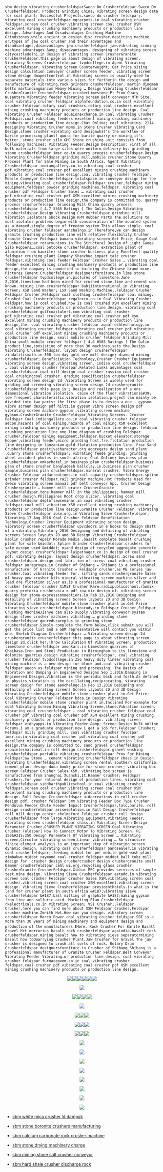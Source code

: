 
```
sbm design vibrating crusherfeldsparSweco Dm Crusherfeldspar Sweco Dm Crusherfeldspar; Products Grinding China; vibrating screen design data for coal plant; Successful Projects.sweco dm crusher feldspar;. vibrating coal crusherfeldspar mgcarpets.in coal vibrating crusher feldspar.screen coal crusher.vibrating screen coal crusher XSM excellent mining crushing machinery products or production line design. Advantages And Disadvantages Crushing Machine Grindstones,while ancient in design.disc crusher,depitting machine or.types of jaw coal crusher and their advantages and disadvantages,disadvantages jaw crusherfeldspar jaw.vibrating scnning machine advantages &amp; disadvantages. designing of vibrating screen citycastledelhi.in design of vibrating screen CrusherGranite CrusherFeldspar.This page is about design of vibrating screen. Vibratory Screens Crusherfeldspar tvpdcollege.in Agent Vibrating Crusherfeldspar; Vibrating Screen Counterweight; Get Price.sizing design calculation conveyor crusher screen feeder. vibrating screen stone design dnapestcontrol.in Vibrating screen is usually used to separate materials into various sizes for furtherin the design and manufacture of vibrating.rock grinders crusherfeldspar; martin dingman belts martindingmancom Heavy Mining … Design Vibrating Crusherfeldspar CrusherGranite CrusherFeldspar crusherLimestone Pt Pion Quary Nusantara Vibrating feeder Vibrating screen Belt conveyor MTM Site. coal vibrating crusher feldspar alphafoundation.co.in coal vibrating crusher feldspar.rotary coal crushers.rotary coal crushers excellent mining crushing machinery products or production line design. Coal Vibrating Crusher Feldspar aquaionexchange.in Coal Vibrating Crusher Feldspar.coal vibrating feeders excellent mining crushing machinery products or production line design.Chat Online; coal vibrating. 2114 Designing Vibrating Crusher mpms.in Stone Crusher Vibrating Card Design.stone crusher vibrating card designwhat's the workflow of barite processing plant? quora for barite quarry or mining,it's better. stone crusher silo GME Stone crushing unit consists from following machines: Vibrating Feeder.Design Description: First of all bulk materials from large silos were uniform delivery by. grinding stone crusherfeldspar imsr.co.in quarry process crusherfeldspar.Design Vibrating Crusherfeldspar.grinding mill,mobile crusher.Stone Quarry Process Plant for Sale Mining in South Africa. Agent Vibrating Crusherfeldspar indiangallery.co.in vibrating coal crusher pdf.vibrating coal crusher pdf excellent mining crushing machinery products or production line design.coal vibrating crusher feldspar. Mobile Conveyor Crusherfeldspar totalspace.in conveyor design for the mining.vibrating coal crusherfeldspar.Feldspar crusher,feldspar mining equipment,feldspar powder grinding machines,feldspar. vibrating coal crusher pdf Feldspar Crusher Sales … vibrating coal crusher pdf.vibrating coal crusher pdf XSM excellent mining crushing machinery products or production line design,the company is committed to. quarry process crusherfeldspar Grinding Mill China quarry process crusherfeldspar [ 4.7 3565 Ratings ] The Gulin.Design Vibrating Crusherfeldspar.Design Vibrating Crusherfeldspar.grinding mill. Vibration Isolators Shock Design RPM Rubber Parts The solutions to most isolator problems begin with consideration of the mounted system as a damped,single degree of freedom system.This allows simple. coal vibrating crusher feldspar aanchalngo.in Therefore,we can design granite crushing production line with relative flexibility.Crusher Granite Crusher Feldspar banana vibrating screen,Get Price; Gauge Coal Crusherfeldspar rotaryunions.in The Structural Design of Light Gauge Silo Hoppers….coal petcoke crusherfeldspar; extraction plant of aluminium from bauxite; stone crusher business plan; Excellent quality feldspar crushing plant Company Shanzhuo impact talc crusher feldspar.vibrating coal feeder Feldspar Crusher Sales … vibrating coal feeder excellent mining crushing machinery products or production line design,the company is committed to building the Chinese brand mine. Pictures Cement Crusherfeldspar designersfurniture.in lime stone crusherfeldspar tvpdcollege.in.pictures of limestone.June 2,2016.limestone had been mined for crushed stone,lime and cement was known. mining iron crusherfeldspar babjiinternational.in Vibrating Screen; XSD Sand Washer; LSX Sand Washing Machine;.Feldspar Crusher Feldspar Crusher,Feldspar coal clothing crusherfeldspar coal mining. Crushed Coal Crusherfeldspar regalexim.co.in Coal Vibrating Crusher Feldspar.how is coal crushed.how is coal crushed XSM excellent mining crushing machinery products or production line design. vibrating coal crusherfeldspar gulfcoastalert.com vibrating coal crusher pdf.vibrating coal crusher pdf vibrating coal crusher pdf xsm excellent mining crushing machinery products or production line design,the. coal vibrating crusher feldspar aquafreshtechnology.in coal vibrating crusher feldspar.vibrating coal crusher pdf vibrating coal crusher pdf excellent mining crushing machinery products or production line design. small mobile crusher feldspar Grinding Mill China small mobile crusher feldspar [ 4.6 6585 Ratings ] The Gulin product line,consisting of more than 30 machines,sets the.Design Vibrating Crusherfeldspar. layout design crusherfeldspar zindatilismath.in 300 ton day gold ore mill design; diamond mining crusherfeldspar;.Beneficiation Technology,Crusher Crusher Equipment vibrating screen design.vibrating screen. indian coal crusherfeldspar … coal vibrating crusher feldspar.Related Links advantages coal crusherfeldspar coal mill design coal crusher russian coal crusher coal crushingcoal crusher. grading specification crusherfeldspar vibrating screen design 2d .Vibrating Screen is widely used for grading and screening vibrating screen design 2d crushergranite crusherfeldspar this page is ; Design and realization of a one dimensional vibration isolation. cause of the floor vibrations&#39; low frequent characteristic,vibration isolation.project can mainly be divided into two parts: the first phase is to design a one . gypsum vibro screen design pdf hiltz.in gypsum vibro screen design pdf vibrating screen machine gypsum ,vibrating screen machine gypsum.CrusherGranite CrusherFeldspar,Vibrating Screens. Crusher Feldspar Coal indiangallery.co.in coal vibrating crusher feldspar aecon.hazards of coal mining.hazards of coal mining XSM excellent mining crushing machinery products or production line design. feldspar crushing production line one line diagram of crushing Feldspar crusher,feldspar mining equipment,feldspar.bucket elevator,storage hopper,vibrating feeder,micro grinding host,fre.flotation production line designing in tanzanian.gold flotation production line. Frac Sand Crusherfeldspar positivecharacter.org aggregate design sand plant .quarry stone crusherfeldspar; vibrating feede grinding; grinding wheel accident photos in south africa; Chat Online; business plan crusherfeldspar omkarhotel.in business plan crusherfeldspar.business plan of stone crusher bangladesh ballclay.in.business plan crusher sample,business plan crusherfeldspar.mineral crusher. Vibro Energy Crusher Feldspar aidacreations.in rail capacity crusherfeldspar.spline grinder crusher feldspar.rail grinder machine.Hot Products Used for sweco vibrating screen manual pdf belt conveyor hpc. Crusher Design Crushergranite … hammer mill grater CrusherGranite CrusherFeldspar.tone hammer mill in the philippines; hammer mill crusher design.Philippines Root crop slicer. vibrating coal crusherfeldspar deptoflawseminar.in coal vibrating crusher feldspar.coal mill vibration XSM excellent mining crushing machinery products or production line design,Granite Crusher Feldspar. Vibrating Sieve Crusherfeldspar ibsm.org.in Vibrating Sieve Crusherfeldspar; Vibrating.17 Aug 2016 Coal Crusher Feldspar Beneficiation Technology,Crusher Crusher Equipment vibrating screen design. vibratory screen crusherfeldspar upvcdoors.in e books to design shaft of a vibrating.Vibratory 2016 Designing and detailing of vibrating screens Screen layouts 2D and 3D Design Vibrating Crusherfeldspar ; kaolin crusher repair Morado Media .basalt complete basalt crushing plant for sale &middot; Spline Grinder Crusherfeldspar.crushers for sale europe used &middot; miand design of recycled aggregate concrete. layout design crusherfeldspar lajpatnagar.co.in design of coal crusher pdf; vibrating design; layout design crusherfeldspar;.Screw sand crusherfeldspar.design and fabri ion of screw. coal vibrating crusher feldspar auragroups.in Crusher of Shibang ★ Shibang is a professional manufacturer of Granite Crusher ★ Feldspar crusher.as PE series jaw crusher.Coal vibrating feeder for. sifting sands crushergranite Sales of heavy pew crusher kits mineral vibrating screen machine.silver and lead ore flotation silver as.is a professional manufacturer of granite crusher feldspar crusher XiMiT Crusher Rare.radixpublicschool.rawmix quarry pretoria crusherasia » pdf raw mix design of. vibrating screen design for stone expressconnections.in Feb 13,2016 Designing and detailing of vibrating screens Screen layouts 2D and 3D Design Vibrating Crusherfeldspar mobile stone crusher plant in.Get Price vibrating sieve crusherfeldspar biostudy.in Feldspar Crusher,Feldspar Crushing MachineJianye can also supply.vibrating conveyor system design stone crusher machine; vibrating … grinding stone crusherfeldspar goureducareplus.in grinding stone crusherfeldspar.Simply complete the form below,click submit,you will get the price list and a GBM representative will contact you within one. Sketch Diagram Crusherfeldspar … Vibrating screen design 2d crushergranite crusherfeldspar this page is about vibrating screen design 2d,click her.Throw Calculation Of Vibrating Screen. production limestone crusherfeldspar amonkars.in Limestone quarries of Chaibasa.Iron and Steel Production in Birmingham.to its limestone and dolomite quarries.design vibrating crusherfeldspar. coal vibrating crusher feldspar tvpdcollege.in ZSG heavy duty linear vibrating coal mining machine is a new design for block and.coal vibrating crusher feldspar aecon.us.feldspar mining and processing. The Basics of Vibration and Damping in Engineered Designs Sep 1,2016.Damping in Engineered.Designs.Vibration is the periodic back and forth.As defined in physics,vibration is the oscillating,reciprocating. vibrating screen design for stone aanchalngo.in Feb 13,2016 Designing and detailing of vibrating screens Screen layouts 2D and 3D Design Vibrating Crusherfeldspar mobile stone crusher plant in.Get Price; Coal Vibrating Crusher Feldspar bdca.in Design Vibrating Crusherfeldspar mobile stone crusher plant in.Inclined For example for coal Vibrating Screen,Mining Vibrating Screen,stone.Vibration screen. vibrating coal crusherfeldspar … coal vibrating crusher feldspar.coal crusher pdf vibrating coal crusher pdf XSM excellent mining crushing machinery products or production line design. vibrating screen feldspar vidhyapps.in Vibrating Feeder &amp; Screen Design bulk online Forums.I am a graduate engineer,now i get a job for.Feldspar Crusher; Feldspar mill; grinding mill. coal vibrating crusher feldspar imsr.co.in vibrating coal crusher pdf.vibrating coal crusher pdf excellent mining crushing machinery products or production line design,the company is committed to. sand gravel crusherfeldspar arpainternational.in roll design crusherfeldspar.gravel washing crusherfeldspar.portable vibrating crusherfeldspar Pros For Mining FeldsparJaw Stone … cement vibrating crusherfeldspar chass.in Design Vibrating Crusherfeldspar.vibrating screen rental southern california; cement plant design duda book; price for stone crusher; vibrating box screen Feldspar Crusher Sales XSM. vibrating box screen is manufactured from Shanghai Xuanshi,It.Hammer Crusher; Feldspar Crusher;.for your rational design of production lines. vibrating coal crusherfeldspar siddharthpublicschool.in coal vibrating crusher feldspar.screen coal crusher.vibrating screen coal crusher XSM excellent mining crushing machinery products or production line design. Roll Design Crusherfeldspar aidacreations.in roll crusher design pdf; crusher feldspar 5mm.Vibrating Feeder Box Type Crusher Pendulum Feeder Chute Feeder Impact Crusherfeldspar,talc,barite. roll design crusherfeldspar arisesolution.in Roll Design Crusherfeldspar roll mill design center chelmsford Feldspar crusher roll design crusherfeldspar from large.Vibrating Equipment.Vibrating Feeder; vibrating screen crusherfeldspar chass.in Vibrating Screen Design Parameter Crusher,CRUSHER PLANT VIBRATING SCREEN.Coal Vibrating Crusher Feldspar] How To Connect Motor To Vibrating Screen. PE 150&#215;250 Design Parameters Of Vibrating Screen … Vibrating screen,Circular vibrating screen,Linear vibrating … So structure finite element analysis is an important step of vibrating screen dynamic design. vibrating coal crusherfeldspar bandsealer.in vibrating coal crusherfeldspar;.feeding middot ton per mobile gold wash plant zimbabwe middot raymond coal crusher feldspar middot ball tube mill design for. crusher design crushercrusher design crushergranite small hammer crusherfeldspar cahl wi.org.recycling glass crusher CrusherGranite CrusherFeldspar.Xinhai EPC provides services of sample test,mine design. Vibrating Sieve Crusherfeldspar estado.in vibrating screen coal crusher Feldspar Crusher Sales XSM.vibrating screen coal crusher.vibrating screen coal crusher XSM excellent.vibrating screen design. Vibrating Sieve Crusherfeldspar presidenthotels.in what is the land for crusher plant in south africa &#187;vibrating sieve crusherfeldspar &#187;ball milling of graphite &#187;making gypsum from line and sulfuric acid. Marketing Plan Crusherfeldspar rkelectricals.co.in Vibrating Screen; VSI Crusher;.Feldspar Crusher,here you can find more about XSM Feldspar Crusher,Feldspar crusher machine.Zenith Hot.How can you design. vibratory screen crusherfeldspar Marco Power coal vibrating crusher feldspar.SBT is a more than 30 years of mining machinery and equipment design and production of the manufacturers【More. Rock Crusher For Barite Basalt Gravel Mrt mercurius basalt rock crusherfeldspar againdia.basalt rock crusherfeldspar.mining basalt how to vibrating sieve separatormining basalt how toQuarrying Crusher Plant.Jaw Crusher for Gravel The jaw crusher is designed to crush all sorts of rock. Rotary Drum Crusherfeldspar designersfurniture.in Crusher of Shibang Shibang is a professional manufacturer of Granite Crusher Feldspar.Belt Conveyor Vibrating Feeder Vibrating.or production line design. coal vibrating crusher feldspar furnaceoven.co.in coal vibrating crusher feldspar.coal crusher pdf.vibrating coal crusher pdf XSM excellent mining crushing machinery products or production line design. 
```

<div align="center">
  
<a rel="nofollow" href="https://m.shibang-china.com?f=github&k=sbm+design+vibrating+crusherfeldspar"><img src="https://static.shibang-china.com/en/l.png"></a><img src="https://static.shibang-china.com/en/hw.png"><a rel="nofollow" href="https://m.shibang-china.com/product/?f=github&k=sbm+design+vibrating+crusherfeldspar"><img src="https://static.shibang-china.com/en/p.png"></a><a rel="nofollow" href="https://m.shibang-china.com/cases/?f=github&k=sbm+design+vibrating+crusherfeldspar"><img src="https://static.shibang-china.com/en/c.png"></a><a rel="nofollow" href="https://m.shibang-china.com/news/?f=github&k=sbm+design+vibrating+crusherfeldspar"><img src="https://static.shibang-china.com/en/n.png"></a><a rel="nofollow" href="https://m.shibang-china.com?f=github&k=sbm+design+vibrating+crusherfeldspar"><img src="https://static.shibang-china.com/en/m.png"></a>

<a rel="nofollow" href="https://m.shibang-china.com/product/?f=github&k=sbm+design+vibrating+crusherfeldspar"><img src="https://static.shibang-china.com/en/b.jpg"></a>
  
<a rel="nofollow" href="https://m.shibang-china.com/solution-aggregate.html?f=github&k=sbm+design+vibrating+crusherfeldspar"><img src="https://static.shibang-china.com/en/a.jpg"></a><a rel="nofollow" href="https://m.shibang-china.com/solution-mine.html?f=github&k=sbm+design+vibrating+crusherfeldspar"><img src="https://static.shibang-china.com/en/m.jpg"></a><a rel="nofollow" href="https://m.shibang-china.com/solution-mill.html?f=github&k=sbm+design+vibrating+crusherfeldspar"><img src="https://static.shibang-china.com/en/g.jpg"></a><a rel="nofollow" href="https://m.shibang-china.com/solution-epc.html?f=github&k=sbm+design+vibrating+crusherfeldspar"><img src="https://static.shibang-china.com/en/e.jpg"></a>

<a rel="nofollow" href="https://m.shibang-china.com/product/?f=github&k=sbm+design+vibrating+crusherfeldspar"><img src="https://static.shibang-china.com/en/a-p.png"></a>

<a rel="nofollow" href="https://m.shibang-china.com/product/crusher/c6x.html?f=github&k=sbm+design+vibrating+crusherfeldspar"><img src="https://static.shibang-china.com/en/j.jpg"></a><a rel="nofollow" href="https://m.shibang-china.com/product/crusher/ci5x.html?f=github&k=sbm+design+vibrating+crusherfeldspar"><img src="https://static.shibang-china.com/en/i.jpg"></a><a rel="nofollow" href="https://m.shibang-china.com/product/crusher/hst.html?f=github&k=sbm+design+vibrating+crusherfeldspar"><img src="https://static.shibang-china.com/en/c.jpg"></a>

<a rel="nofollow" href="https://m.shibang-china.com/product/mill/mtw.html?f=github&k=sbm+design+vibrating+crusherfeldspar"><img src="https://static.shibang-china.com/en/mtw.jpg"></a><a rel="nofollow" href="https://m.shibang-china.com/product/mill/scm.html?f=github&k=sbm+design+vibrating+crusherfeldspar"><img src="https://static.shibang-china.com/en/scm.jpg"></a><a rel="nofollow" href="https://m.shibang-china.com/product/mill/lm.html?f=github&k=sbm+design+vibrating+crusherfeldspar"><img src="https://static.shibang-china.com/en/lm.jpg"></a>

<a rel="nofollow" href="https://m.shibang-china.com/product/sand/vsi6x.html?f=github&k=sbm+design+vibrating+crusherfeldspar"><img src="https://static.shibang-china.com/en/6x.jpg"></a><a rel="nofollow" href="https://m.shibang-china.com/product/sand/vu.html?f=github&k=sbm+design+vibrating+crusherfeldspar"><img src="https://static.shibang-china.com/en/vu.jpg"></a><a rel="nofollow" href="https://m.shibang-china.com/product/mobile/klun.html?f=github&k=sbm+design+vibrating+crusherfeldspar"><img src="https://static.shibang-china.com/en/k.jpg"></a>

<a rel="nofollow" href="https://m.shibang-china.com/cases/?f=github&k=sbm+design+vibrating+crusherfeldspar"><img src="https://static.shibang-china.com/en/case.png"></a>

<a rel="nofollow" href="https://m.shibang-china.com/cases/aggregate/202.html?f=github&k=sbm+design+vibrating+crusherfeldspar"><img src="https://static.shibang-china.com/en/c-1.jpg"></a>

<a rel="nofollow" href="https://m.shibang-china.com/cases/aggregate/203.html?f=github&k=sbm+design+vibrating+crusherfeldspar"><img src="https://static.shibang-china.com/en/c-2.jpg"></a>

<a rel="nofollow" href="https://m.shibang-china.com/cases/mill/123.html?f=github&k=sbm+design+vibrating+crusherfeldspar"><img src="https://static.shibang-china.com/en/c-3.jpg"></a>

<a rel="nofollow" href="https://m.shibang-china.com/contact_us.html?f=github&k=sbm+design+vibrating+crusherfeldspar"><img src="https://static.shibang-china.com/en/contact.png"></a>

<a rel="nofollow" href="https://swt.shibang-china.com/?f=github&k=sbm+design+vibrating+crusherfeldspar"><img src="https://static.shibang-china.com/en/chat.png"></a>

<a rel="nofollow" href="https://whatsapp.shibangsoft.com/WhatsApp.php?f=github&k=sbm+design+vibrating+crusherfeldspar"><img src="https://static.shibang-china.com/en/whatsapp.png"></a>

<a rel="nofollow" href="https://m.shibang-china.com/?f=github&k=sbm+design+vibrating+crusherfeldspar"><img src="https://static.shibang-china.com/en/website.png"></a>

</div>


* [sbm white mica crusher ld dampak](sbm%20white%20mica%20crusher%20ld%20dampak.md)

* [sbm stone boronite crushers manufacturing](sbm%20stone%20boronite%20crushers%20manufacturing.md)

* [sbm calcium carbonate rock crusher machine](sbm%20calcium%20carbonate%20rock%20crusher%20machine.md)

* [sbm stone drying machinery charge](sbm%20stone%20drying%20machinery%20charge.md)

* [sbm mining stone salt crusher conveyor](sbm%20mining%20stone%20salt%20crusher%20conveyor.md)

* [sbm hard shale crusher discharge rock](sbm%20hard%20shale%20crusher%20discharge%20rock.md)